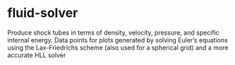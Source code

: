 # fluid-solver
Produce shock tubes in terms of density, velocity, pressure, and specific internal energy. Data points for plots generated by solving Euler’s equations using the Lax-Friedrichs scheme (also used for a spherical grid) and a more accurate HLL solver
